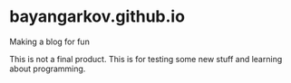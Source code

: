 # bayangarkov.github.io
Making a blog for fun

This is not a final product. This is for testing some new stuff and learning about programming.
